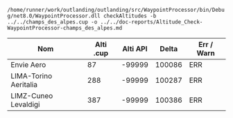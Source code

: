 `/home/runner/work/outlanding/outlanding/src/WaypointProcessor/bin/Debug/net8.0/WaypointProcessor.dll checkAltitudes -b ../../champs_des_alpes.cup -o ../../doc-reports/Altitude_Check-WaypointProcessor-champs_des_alpes.md`
  
| Nom | Alti .cup | Alti API | Delta | Err / Warn |
|---|---|---|---|---|
| Envie Aero | 87 | -99999 | 100086 | ERR |
| LIMA-Torino Aeritalia | 288 | -99999 | 100287 | ERR |
| LIMZ-Cuneo Levaldigi | 387 | -99999 | 100386 | ERR |
